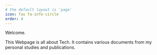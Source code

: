 ```yaml
---
# the default layout is 'page'
icon: fas fa-info-circle
order: 4
---
```


Welcome.

This Webpage is all about Tech. It contains various documents from my personal studies and publications.